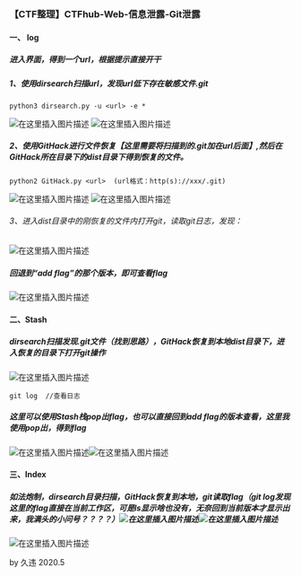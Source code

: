 ### 【CTF整理】CTFhub-Web-信息泄露-Git泄露

#### 一、 log

##### 进入界面，得到一个url，根据提示直接开干

##### 1、使用dirsearch扫描url，发现url低下存在敏感文件.git

```
python3 dirsearch.py -u <url> -e * 
```

![在这里插入图片描述](https://img-blog.csdnimg.cn/20200510122728933.png?x-oss-process=image/watermark,type_ZmFuZ3poZW5naGVpdGk,shadow_10,text_aHR0cHM6Ly9ibG9nLmNzZG4ubmV0L3dlaXhpbl80Mjc0MjY1OA==,size_16,color_FFFFFF,t_70)
 ![在这里插入图片描述](https://img-blog.csdnimg.cn/20200510122753881.png?x-oss-process=image/watermark,type_ZmFuZ3poZW5naGVpdGk,shadow_10,text_aHR0cHM6Ly9ibG9nLmNzZG4ubmV0L3dlaXhpbl80Mjc0MjY1OA==,size_16,color_FFFFFF,t_70)

##### 2、使用GitHack进行文件恢复【这里需要将扫描到的.git加在url后面】,然后在GitHack所在目录下的dist目录下得到恢复的文件。

```
python2 GitHack.py <url>  (url格式：http(s)://xxx/.git)
```

![在这里插入图片描述](https://img-blog.csdnimg.cn/20200510123459481.png?x-oss-process=image/watermark,type_ZmFuZ3poZW5naGVpdGk,shadow_10,text_aHR0cHM6Ly9ibG9nLmNzZG4ubmV0L3dlaXhpbl80Mjc0MjY1OA==,size_16,color_FFFFFF,t_70)
 ![在这里插入图片描述](https://img-blog.csdnimg.cn/20200510123514903.png?x-oss-process=image/watermark,type_ZmFuZ3poZW5naGVpdGk,shadow_10,text_aHR0cHM6Ly9ibG9nLmNzZG4ubmV0L3dlaXhpbl80Mjc0MjY1OA==,size_16,color_FFFFFF,t_70)

###### 3、进入dist目录中的刚恢复的文件内打开git，读取git日志，发现：

![在这里插入图片描述](https://img-blog.csdnimg.cn/20200510123636810.png?x-oss-process=image/watermark,type_ZmFuZ3poZW5naGVpdGk,shadow_10,text_aHR0cHM6Ly9ibG9nLmNzZG4ubmV0L3dlaXhpbl80Mjc0MjY1OA==,size_16,color_FFFFFF,t_70)

##### 回退到“add flag”的那个版本，即可查看flag

![在这里插入图片描述](https://img-blog.csdnimg.cn/20200510123734819.png?x-oss-process=image/watermark,type_ZmFuZ3poZW5naGVpdGk,shadow_10,text_aHR0cHM6Ly9ibG9nLmNzZG4ubmV0L3dlaXhpbl80Mjc0MjY1OA==,size_16,color_FFFFFF,t_70)

#### 二、Stash

##### dirsearch扫描发现.git文件（找到思路），GitHack恢复到本地dist目录下，进入恢复的目录下打开git操作

![在这里插入图片描述](https://img-blog.csdnimg.cn/20200510124133838.png?x-oss-process=image/watermark,type_ZmFuZ3poZW5naGVpdGk,shadow_10,text_aHR0cHM6Ly9ibG9nLmNzZG4ubmV0L3dlaXhpbl80Mjc0MjY1OA==,size_16,color_FFFFFF,t_70)

```
git log  //查看日志
```

##### 这里可以使用Stash栈pop出flag，也可以直接回到add flag的版本查看，这里我使用pop出，得到flag

![在这里插入图片描述](https://img-blog.csdnimg.cn/20200510124359188.png?x-oss-process=image/watermark,type_ZmFuZ3poZW5naGVpdGk,shadow_10,text_aHR0cHM6Ly9ibG9nLmNzZG4ubmV0L3dlaXhpbl80Mjc0MjY1OA==,size_16,color_FFFFFF,t_70)![在这里插入图片描述](https://img-blog.csdnimg.cn/20200510124430119.png?x-oss-process=image/watermark,type_ZmFuZ3poZW5naGVpdGk,shadow_10,text_aHR0cHM6Ly9ibG9nLmNzZG4ubmV0L3dlaXhpbl80Mjc0MjY1OA==,size_16,color_FFFFFF,t_70)

#### 三、Index

##### 如法炮制，dirsearch目录扫描，GitHack恢复到本地，git读取flag（git log发现这里的flag直接在当前工作区，可是ls显示啥也没有，无奈回到当前版本才显示出来，我满头的小问号？？？？）![在这里插入图片描述](https://img-blog.csdnimg.cn/20200510124847602.png)![在这里插入图片描述](https://img-blog.csdnimg.cn/20200510124855235.png?x-oss-process=image/watermark,type_ZmFuZ3poZW5naGVpdGk,shadow_10,text_aHR0cHM6Ly9ibG9nLmNzZG4ubmV0L3dlaXhpbl80Mjc0MjY1OA==,size_16,color_FFFFFF,t_70)

![在这里插入图片描述](https://img-blog.csdnimg.cn/20200510124902173.png?x-oss-process=image/watermark,type_ZmFuZ3poZW5naGVpdGk,shadow_10,text_aHR0cHM6Ly9ibG9nLmNzZG4ubmV0L3dlaXhpbl80Mjc0MjY1OA==,size_16,color_FFFFFF,t_70)

by 久违 2020.5